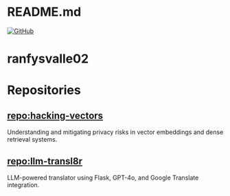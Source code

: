 # README.md
[![GitHub](https://img.shields.io/badge/GitHub-ranfysvalle02-blue.svg)](https://github.com/ranfysvalle02)


# ranfysvalle02

# Repositories

## [repo:hacking-vectors](https://github.com/ranfysvalle02/hacking-vectors)

Understanding and mitigating privacy risks in vector embeddings and dense retrieval systems.

## [repo:llm-transl8r](https://github.com/ranfysvalle02/llm-transl8r)

LLM-powered translator using Flask, GPT-4o, and Google Translate integration.

